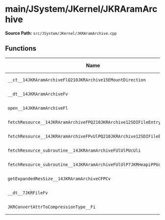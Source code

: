 # main/JSystem/JKernel/JKRAramArchive

**Source Path:** `src/JSystem/JKernel/JKRAramArchive.cpp`

## Functions

| Name | Address | Match % |
|------|---------|---------|
| `__ct__14JKRAramArchiveFlQ210JKRArchive15EMountDirection` | `0x804125E0` | :x: (65.1%) |
| `__dt__14JKRAramArchiveFv` | `0x80412684` | :x: (0.0%) |
| `open__14JKRAramArchiveFl` | `0x804127C4` | :x: (0.0%) |
| `fetchResource__14JKRAramArchiveFPQ210JKRArchive12SDIFileEntryPUl` | `0x80412AE0` | :x: (0.0%) |
| `fetchResource__14JKRAramArchiveFPvUlPQ210JKRArchive12SDIFileEntryPUl` | `0x80412BDC` | :x: (0.0%) |
| `fetchResource_subroutine__14JKRAramArchiveFUlUlPUcUli` | `0x80412CC8` | :x: (0.0%) |
| `fetchResource_subroutine__14JKRAramArchiveFUlUlP7JKRHeapiPPUc` | `0x80412D88` | :x: (0.0%) |
| `getExpandedResSize__14JKRAramArchiveCFPCv` | `0x80412EC4` | :x: (0.0%) |
| `__dt__7JKRFileFv` | `0x80412FE0` | :x: (0.0%) |
| `JKRConvertAttrToCompressionType__Fi` | `0x80413038` | :x: (0.0%) |